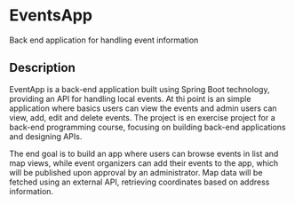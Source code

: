 # EventsApp

Back end application for handling event information

## Description

EventApp is a back-end application built using Spring Boot technology, providing an API for handling local events. At thi point is an simple application where basics users can view the events and admin users can view, add, edit and delete events. The project is en exercise project for a back-end programming course, focusing on building back-end applications and designing APIs.

The end goal is to build an app where users can browse events in list and map views, while event organizers can add their events to the app, which will be published upon approval by an administrator. Map data will be fetched using an external API, retrieving coordinates based on address information. 

<!-- ## Getting Started

### Dependencies

* To be updated

### Installing

* How/where to download your program
* Any modifications needed to be made to files/folders

### Executing program

* How to run the program
* Step-by-step bullets
```
code blocks for commands
```

## Help

Any advise for common problems or issues.
```
command to run if program contains helper info
```

## Authors


## Version History


## License

This project is licensed under the [NAME HERE] License - see the LICENSE.md file for details

## Acknowledgments

Inspiration, code snippets, etc.
-->
